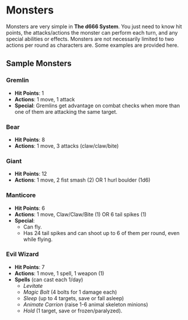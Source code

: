 # Monsters
Monsters are very simple in **The d666 System**. You just need to know hit points, the
attacks/actions the monster can perform each turn, and any special abilities or effects.
Monsters are not necessarily limited to two actions per round as characters are.
Some examples are provided here.

## Sample Monsters

### Gremlin
- **Hit Points**: 1
- **Actions**: 1 move, 1 attack
- **Special**: Gremlins get advantage on combat checks when more than one of them are
attacking the same target.

### Bear
- **Hit Points**: 8
- **Actions**: 1 move, 3 attacks (claw/claw/bite)

### Giant
- **Hit Points**: 12
- **Actions**: 1 move, 2 fist smash (2) OR 1 hurl boulder (1d6)

### Manticore
- **Hit Points**: 6
- **Actions**: 1 move, Claw/Claw/Bite (1) OR 6 tail spikes (1)
- **Special**:
  - Can fly.
  - Has 24 tail spikes and can shoot up to 6 of them per round, even while flying.

### Evil Wizard
- **Hit Points**: 7
- **Actions**: 1 move, 1 spell, 1 weapon (1)
- **Spells** (can cast each 1/day)
  - *Levitate*
  - *Magic Bolt* (4 bolts for 1 damage each)
  - *Sleep* (up to 4 targets, save or fall asleep)
  - *Animate Carrion* (raise 1-6 animal skeleton minions)
  - *Hold* (1 target, save or frozen/paralyzed).
